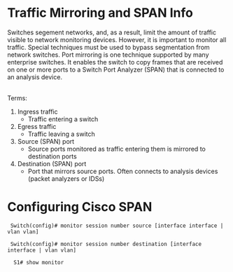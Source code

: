 # Traffic Mirroring and SPAN Info  
Switches segement networks, and, as a result, limit the amount of traffic visible to network monitoring devices. However, it is important to monitor all traffic. Special techniques must be used to bypass segmentation from network switches. Port mirroring is one technique
supported by many enterprise switches. It enables the switch to copy frames that are received on one or more ports to a Switch Port Analyzer (SPAN) that is connected to an analysis device.

<br>Terms:
1. Ingress traffic
   - Traffic entering a switch
3. Egress traffic
   - Traffic leaving a switch
5. Source (SPAN) port
   - Source ports monitored as traffic entering them is mirrored to destination ports
7. Destination (SPAN) port
   - Port that mirrors source ports. Often connects to analysis devices (packet analyzers or IDSs)
  
# Configuring Cisco SPAN
~~~
 Switch(config)# monitor session number source [interface interface | vlan vlan]
~~~
~~~
 Switch(config)# monitor session number destination [interface interface | vlan vlan]
~~~
~~~
  S1# show monitor
~~~
   
